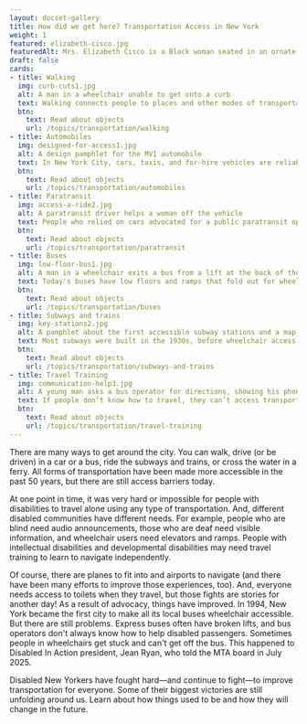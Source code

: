 ```yaml
---
layout: docset-gallery
title: How did we get here? Transportation Access in New York
weight: 1
featured: elizabeth-cisco.jpg
featuredAlt: Mrs. Elizabeth Cisco is a Black woman seated in an ornate chair and wearing a formal full-length dress
draft: false
cards:
- title: Walking
  img: curb-cuts1.jpg
  alt: A man in a wheelchair unable to get onto a curb
  text: Walking connects people to places and other modes of transportation. People who use wheelchairs still “walk,” and they credit their freedom and independence to their wheelchairs.
  btn:
    text: Read about objects
    url: /topics/transportation/walking
- title: Automobiles
  img: designed-for-access1.jpg
  alt: A design pamphlet for the MV1 automobile
  text: In New York City, cars, taxis, and for-hire vehicles are reliable ways for people with disabilities to get around. But they haven’t always been fully accessible.
  btn:
    text: Read about objects
    url: /topics/transportation/automobiles
- title: Paratransit
  img: access-a-ride2.jpg
  alt: A paratransit driver helps a woman off the vehicle
  text: People who relied on cars advocated for a public paratransit option that was affordable and accessible.
  btn:
    text: Read about objects
    url: /topics/transportation/paratransit
- title: Buses
  img: low-floor-bus1.jpg
  alt: A man in a wheelchair exits a bus from a lift at the back of the bus
  text: Today's buses have low floors and ramps that fold out for wheelchair users. But older buses were much harder to use. 
  btn:
    text: Read about objects
    url: /topics/transportation/buses
- title: Subways and trains
  img: key-stations2.jpg
  alt: A pamphlet about the first accessible subway stations and a map
  text: Most subways were built in the 1930s, before wheelchair access was considered important. After World War II, veterans pushed for accessible public transportation laws, but officials said it would cost too much.
  btn:
    text: Read about objects
    url: /topics/transportation/subways-and-trains
- title: Travel Training
  img: communication-help3.jpg
  alt: A young man asks a bus operator for directions, showing his phone
  text: If people don’t know how to travel, they can’t access transportation. Most people learn to travel by going places with their family or on school trips. Sometimes we assume people know how to travel, but it's not always easy.
  btn:
    text: Read about objects
    url: /topics/transportation/travel-training
---
```

There are many ways to get around the city. You can walk, drive (or be driven) in a car or a bus, ride the subways and trains, or cross the water in a ferry. All forms of transportation have been made more accessible in the past 50 years, but there are still access barriers today.

At one point in time, it was very hard or impossible for people with disabilities to travel alone using any type of transportation. And, different disabled communities have different needs. For example, people who are blind need audio announcements, those who are deaf need visible information, and wheelchair users need elevators and ramps. People with intellectual disabilities and developmental disabilities may need travel training to learn to navigate independently.

Of course, there are planes to fit into and airports to navigate (and there have been many efforts to improve those experiences, too). And, everyone needs access to toilets when they travel, but those fights are stories for another day!
As a result of advocacy, things have improved. In 1994, New York became the first city to make all its local buses wheelchair accessible. But there are still problems. Express buses often have broken lifts, and bus operators don't always know how to help disabled passengers. Sometimes people in wheelchairs get stuck and can't get off the bus. This happened to Disabled In Action president, Jean Ryan, who told the MTA board in July 2025.

Disabled New Yorkers have fought hard—and continue to fight—to improve transportation for everyone. Some of their biggest victories are still unfolding around us. Learn about how things used to be and how they will change in the future.

